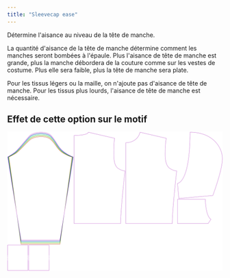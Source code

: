 ```yaml
---
title: "Sleevecap ease"
---
```


Détermine l'aisance au niveau de la tête de manche.

<Note>

La quantité d'aisance de la tête de manche détermine comment les manches seront bombées à l'épaule.
Plus l'aisance de tête de manche est grande, plus la manche débordera de la couture comme sur les vestes de costume. Plus elle sera faible, plus la tête de manche sera plate.

Pour les tissus légers ou la maille, on n'ajoute pas d'aisance de tête de manche. Pour les tissus plus lourds, l'aisance de tête de manche est nécessaire.

</Note>

## Effet de cette option sur le motif

![Cette image montre l'effet de cette option en superposant plusieurs variantes qui ont une valeur différente pour cette option](huey_sleevecapease_sample.svg "Effect of this option on the pattern")
